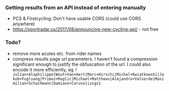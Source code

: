 ### Getting results from an API instead of entering manually
- PCS & Firstcycling: Don't have usable CORS (could use CORS anywhere)
- https://sportradar.us/2017/08/announcing-new-cycling-api/ - not free

### Todo?
- remove more acutes etc. from rider names
- compress results page url parameters. I haven't found a compression significant enough to justify the obfuscation of the url. I could also encode it more efficiently, eg `?Julian+Alaphilippe|Wout+Van+Aert|Marc+Hirschi|Michal+Kwiatkowski|Jakob+Fuglsang|Primoz+Roglic|Michael+Matthews|Alejandro+Valverde|Maximilian+Schachmann|Damiano+Caruso|izsgs1`
